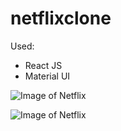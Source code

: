 # netflixclone

  Used:
  - React JS
  - Material UI
  


![Image of Netflix](https://cdn.discordapp.com/attachments/775807504851533826/909223847964864552/NetflixPage1.png)




![Image of Netflix](https://cdn.discordapp.com/attachments/775807504851533826/909223967380893716/NetflixPage2.png)
